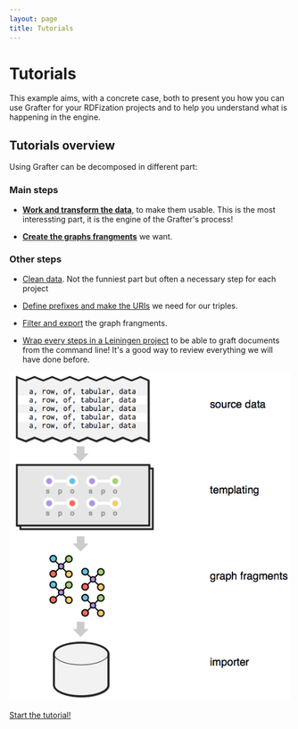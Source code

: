 ```yaml
---
layout: page
title: Tutorials
---
```

# Tutorials

This example aims, with a concrete case, both to present you how you can use Grafter for your RDFization projects and to help you understand what is happening in the engine.

## Tutorials overview

Using Grafter can be decomposed in different part:

### Main steps

- **[Work and transform the data](906_pipeline.html)**, to make them usable. This is the most interessting part, it is the engine of the Grafter's process!

- **[Create the graphs frangments](907_graph.html)** we want.

### Other steps
- [Clean data](908_cleaning.html). Not the funniest part but often a necessary step for each project

- [Define prefixes and make the URIs](911_making_uri.html) we need for our triples.

- [Filter and export](941_filter_import.html) the graph frangments.

- [Wrap every steps in a Leiningen project](951_command_line.html) to be able to graft documents from the command line! It's a good way to review everything we will have done before.

![process](/assets/index_1.png)


[Start the tutorial!](905_general.html)
